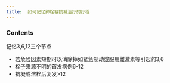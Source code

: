 ```yaml
---
title:  如何记忆肺栓塞抗凝治疗的疗程
--- 
```


### Contents
记忆3,6,12三个节点
- 若危险因素短期可以消除掉如紧急制动或服用雌激素等引起的3,6
- 栓子来源不明的首发病例6-12
- 抗凝或溶栓后复发>12
